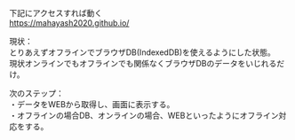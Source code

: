 下記にアクセスすれば動く  
https://mahayash2020.github.io/

現状：  
とりあえずオフラインでブラウザDB(IndexedDB)を使えるようにした状態。  
現状オンラインでもオフラインでも関係なくブラウザDBのデータをいじれるだけ。

次のステップ：  
・データをWEBから取得し、画面に表示する。  
・オフラインの場合DB、オンラインの場合、WEBといったようにオフライン対応をする。
